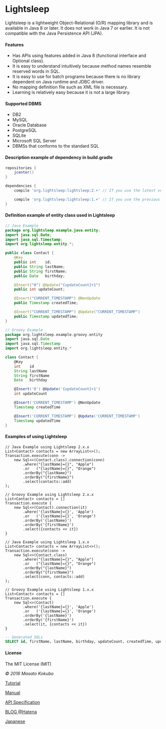 Lightsleep
===========

Lightsleep is a lightweight Object-Relational (O/R) mapping library and is available in Java 8 or later. It does not work in Java 7 or earlier.
It is not compatible with the Java Persistence API (JPA).

#### Features

- Has APIs using features added in Java 8 (functional interface and Optional class).
- It is easy to understand intuitively because method names resemble reserved words in SQL.
- It is easy to use for batch programs because there is no library dependent on Java runtime and JDBC driver.
- No mapping definition file such as XML file is necessary.
- Learning is relatively easy because it is not a large library.

#### Supported DBMS

- DB2
- MySQL
- Oracle Database
- PostgreSQL
- SQLite
- Microsoft SQL Server
- DBMSs that conforms to the standard SQL

#### Description example of dependency in build.gradle

```gradle:build.gradle
repositories {
    jcenter()
}

dependencies {
    compile 'org.lightsleep:lightsleep:2.+' // If you use the latest version

    compile 'org.lightsleep:lightsleep:1.+' // If you use the previous version.
}
```
#### Definition example of entity class used in Lightsleep

```java:Contact.java
// Java Example
package org.lightsleep.example.java.entity;
import java.sql.Date;
import java.sql.Timestamp;
import org.lightsleep.entity.*;

public class Contact {
	@Key
	public int    id;
	public String lastName;
	public String firstName;
	public Date   birthday;

	@Insert("0") @Update("{updateCount}+1")
	public int updateCount;

	@Insert("CURRENT_TIMESTAMP") @NonUpdate
	public Timestamp createdTime;

	@Insert("CURRENT_TIMESTAMP") @Update("CURRENT_TIMESTAMP")
	public Timestamp updatedTime;
}
```

```groovy:Contact.groovy
// Groovy Example
package org.lightsleep.example.groovy.entity
import java.sql.Date
import java.sql.Timestamp
import org.lightsleep.entity.*

class Contact {
	@Key
	int    id
	String lastName
	String firstName
	Date   birthday

	@Insert('0') @Update('{updateCount}+1')
	int updateCount

	@Insert('CURRENT_TIMESTAMP') @NonUpdate
	Timestamp createdTime

	@Insert('CURRENT_TIMESTAMP') @Update('CURRENT_TIMESTAMP')
	Timestamp updatedTime
}
```

#### Examples of using Lightsleep

```java:Java
// Java Example using Lightsleep 2.x.x
List<Contact> contacts = new ArrayList<>();
Transaction.execute(conn ->
    new Sql<>(Contact.class).connection(conn)
        .where("{lastName}={}", "Apple")
        .or   ("{lastName}={}", "Orange")
        .orderBy("{lastName}")
        .orderBy("{firstName}")
        .select(contacts::add)
);
```

```groovy:Groovy
// Groovy Example using Lightsleep 2.x.x
List<Contact> contacts = []
Transaction.execute {
    new Sql<>(Contact).connection(it)
        .where('{lastName}={}', 'Apple')
        .or   ('{lastName}={}', 'Orange')
        .orderBy('{lastName}')
        .orderBy('{firstName}')
        .select({contacts << it})
}
```

```java:Java
// Java Example using Lightsleep 1.x.x
List<Contact> contacts = new ArrayList<>();
Transaction.execute(conn ->
    new Sql<>(Contact.class)
        .where("{lastName}={}", "Apple")
        .or   ("{lastName}={}", "Orange")
        .orderBy("{lastName}")
        .orderBy("{firstName}")
        .select(conn, contacts::add)
);
```

```groovy:Groovy
// Groovy Example using Lightsleep 1.x.x
List<Contact> contacts = []
Transaction.execute {
    new Sql<>(Contact)
        .where('{lastName}={}', 'Apple')
        .or   ('{lastName}={}', 'Orange')
        .orderBy('{lastName}')
        .orderBy('{firstName}')
        .select(it, {contacts << it})
}
```

```sql
-- Generated SQLs
SELECT id, firstName, lastName, birthday, updateCount, createdTime, updatedTime FROM Contact WHERE lastName='Apple' OR lastName='Orange' ORDER BY lastName ASC, firstName ASC
```

#### License

The MIT License (MIT)

*&copy; 2016 Masato Kokubo*

[Tutorial](Tutorial.md)

[Manual](Manual.md)

[API Specification](http://masatokokubo.github.io/Lightsleep/javadoc/index.html)

<a href="http://lightsleep.hatenablog.com/" target="_blank">BLOG @Hatena</a>

[Japanese](README_ja.md)
